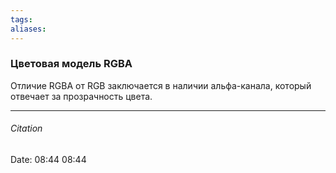 ```yaml
---
tags: 
aliases: 
---
```

### Цветовая модель RGBA
Отличие RGBA от RGB заключается в наличии альфа-канала, который отвечает за прозрачность цвета.



---
###### Citation
Date: 08:44 08:44

